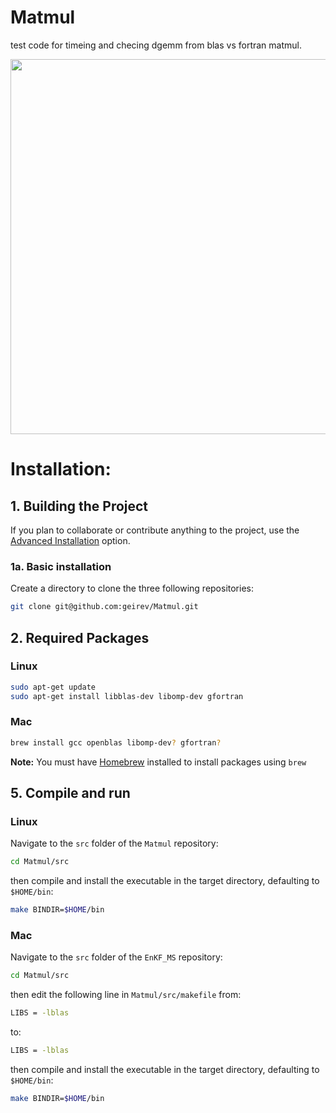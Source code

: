 # Matmul

test code for timeing and checing dgemm from blas vs fortran matmul.

<p align="center">
<img src="doc/example.png" width="600">
</p>

# Installation:

## 1. Building the Project

If you plan to collaborate or contribute anything to the project, use the <a href="#1b-advanced-installation">Advanced Installation</a> option.

### 1a. Basic installation

Create a directory to clone the three following repositories:

```bash
git clone git@github.com:geirev/Matmul.git
```

## 2. Required Packages

### Linux

```bash
sudo apt-get update
sudo apt-get install libblas-dev libomp-dev gfortran
```

### Mac

```bash
brew install gcc openblas libomp-dev? gfortran?
```

**Note:** You must have [Homebrew](https://brew.sh/) installed to install
packages using `brew`

## 5. Compile and run

### Linux

Navigate to the `src` folder of the `Matmul` repository:

```bash
cd Matmul/src
```

then compile and install the executable in the target directory, defaulting to
`$HOME/bin`:

```bash
make BINDIR=$HOME/bin
```

### Mac

Navigate to the `src` folder of the `EnKF_MS` repository:

```bash
cd Matmul/src
```

then edit the following line in `Matmul/src/makefile` from:

```bash
LIBS = -lblas
```

to:

```bash
LIBS = -lblas
```

then compile and install the executable in the target directory, defaulting to
`$HOME/bin`:

```bash
make BINDIR=$HOME/bin
```
